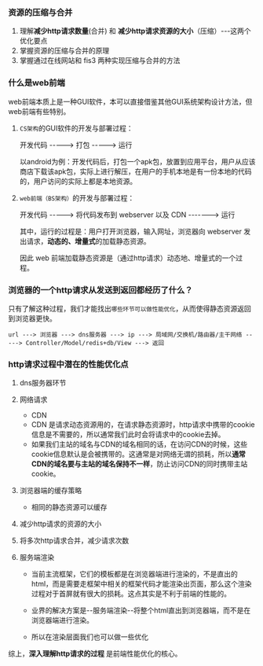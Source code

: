### 资源的压缩与合并
1. 理解**减少http请求数量**(合并) 和 **减少http请求资源的大小**（压缩）---这两个优化要点 
2. 掌握资源的压缩与合并的原理
3. 掌握通过在线网站和 fis3 两种实现压缩与合并的方法

### 什么是web前端
web前端本质上是一种GUI软件，本可以直接借鉴其他GUI系统架构设计方法，但web前端有些特别。

1. `CS架构`的GUI软件的开发与部署过程：

    开发代码 -----> 打包 -----> 运行

    以android为例：开发代码后，打包一个apk包，放置到应用平台，用户从应该商店下载该apk包，实际上进行解压，在用户的手机本地是有一份本地的代码的，用户访问的实际上都是本地资源。

2. `web前端（BS架构）`的开发与部署过程：

    开发代码 -----> 将代码发布到 webserver 以及 CDN -------> 运行

    其中，运行的过程是：用户打开浏览器，输入网址，浏览器向 webserver 发出请求，**动态的、增量式**的加载静态资源。

    因此 web 前端加载静态资源是（通过http请求）动态地、增量式的一个过程。


### 浏览器的一个http请求从发送到返回都经历了什么？
只有了解这种过程，我们才能找出`哪些环节可以做性能优化`，从而使得静态资源返回到浏览器更快。

    url ---> 浏览器 ---> dns服务器 ---> ip ---> 局域网/交换机/路由器/主干网络 -----> Controller/Model/redis+db/View ---> 返回


### http请求过程中潜在的性能优化点
1. dns服务器环节
2. 网络请求
    * CDN 
    * CDN 是请求动态资源用的，在请求静态资源时，http请求中携带的cookie信息是不需要的，所以通常我们此时会将请求中的cookie去掉。
    * 如果我们主站的域名与CDN的域名相同的话，在访问CDN的时候，这些cookie信息默认是会被携带的。这通常是对网络无谓的损耗，所以**通常CDN的域名要与主站的域名保持不一样**，防止访问CDN的同时携带主站cookie。

3. 浏览器端的缓存策略
    * 相同的静态资源可以缓存
4. 减少http请求的资源的大小
5. 将多次http请求合并，减少请求次数
6. 服务端渲染
    * 当前主流框架，它们的模板都是在浏览器端进行渲染的，不是直出的html，而是需要走框架中相关的框架代码才能渲染出页面，那么这个渲染过程对于首屏就有很大的损耗。这点其实是不利于前端的性能的。

    * 业界的解决方案是--服务端渲染--将整个html直出到浏览器端，而不是在浏览器端进行渲染。

    * 所以在渲染层面我们也可以做一些优化

综上，**深入理解http请求的过程** 是前端性能优化的核心。